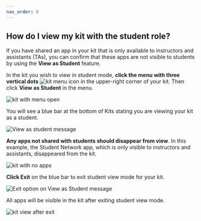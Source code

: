 ```yaml
---
nav_order: 8
---
```


## How do I view my kit with the student role?<br>

If you have shared an app in your kit that is only available to instructors and assistants (TAs), you can confirm that these apps are not visible to students by using the **View as Student** feature.

In the kit you wish to view in student mode, **click the menu with three vertical dots** ![kit menu icon](images/image_38.png) in the upper-right corner of your kit.  Then click **View as Student** in the menu.

![kit with menu open](images/image_39.png)

You will see a blue bar at the bottom of Kits stating you are viewing your kit as a student.

![View as student message](images/image_40.png)

**Any apps not shared with students should disappear from view**.  In this example, the Student Network app, which is only visible to instructors and assistants, disappeared from the kit.

![kit with no apps](images/image_41.png)

**Click Exit** on the blue bar to exit student view mode for your kit.

![Exit option on View as Student message](images/image_42.png)

All apps will be visible in the kit after exiting student view mode.

![kit view after exit](images/image_43.png)
